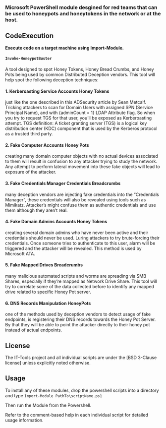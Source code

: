 ### Microsoft PowerShell module desgined for red teams that can be used to honeypots and honeytokens in the network or at the host.

## CodeExecution

**Execute code on a target machine using Import-Module.**


#### `Invoke-HoneypotBuster`

A tool designed to spot Honey Tokens, Honey Bread Crumbs, and Honey Pots being used by common Distributed Deception vendors.
This tool will help spot the following deception techniques:

#### 1. Kerberoasting Service Accounts Honey Tokens
 just like the one described in this ADSecurity article by Sean Metcalf.
Tricking attackers to scan for Domain Users with assigned SPN (Service Principal Name), and with {adminCount = 1} LDAP Attribute flag. 
So when you try to request TGS for that user, you’ll be exposed as Kerberoasting attempt.
TGS definition: A ticket granting server (TGS) is a logical key distribution center (KDC) component that is used by the Kerberos protocol as a trusted third party.

#### 2. Fake Computer Accounts Honey Pots
creating many domain computer objects with no actual devices associated to them will result in confusion to any attacker trying to study the network. Any attempt to perform lateral movement into these fake objects will lead to exposure of the attacker.


#### 3. Fake Credentials Manager Credentials Breadcrumbs 
many deception vendors are injecting fake credentials into the “Credentials Manager”, these credentials will also be revealed using tools such as Mimikatz. Attacker’s might confuse them as authentic credentials and use them although they aren’t real.


#### 4. Fake Domain Admins Accounts Honey Tokens 
creating several domain admins who have never been active and their credentials should never be used. Luring attackers to try brute-forcing their credentials. Once someone tries to authenticate to this user, alarm will be triggered and the attacker will be revealed. This method is used by Microsoft ATA.


#### 5. Fake Mapped Drives Breadcrumbs 
many malicious automated scripts and worms are spreading via SMB Shares, especially if they’re mapped as Network Drive Share. This tool will try to correlate some of the data collected before to identify any mapped drive related to specific Honey Pot server.


#### 6. DNS Records Manipulation HoneyPots 
one of the methods used by deception vendors to detect usage of fake endpoints, is registering their DNS records towards the Honey Pot Server.
By that they will be able to point the attacker directly to their honey pot instead of actual endpoints.

## License

The IT-Tools project and all individual scripts are under the [BSD 3-Clause license] unless explicitly noted otherwise.

## Usage

To install any of these modules, drop the powershell scripts into a directory and type `Import-Module PathTo\scriptName.ps1`

Then run the Module from the Powershell.

Refer to the comment-based help in each individual script for detailed usage information.
